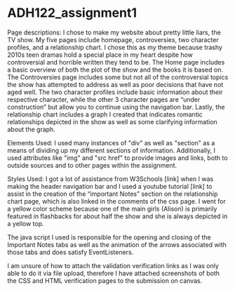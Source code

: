 # ADH122_assignment1


Page descriptions:
I chose to make my website about pretty little liars, the TV show. My five pages include homepage, controversies, two character profiles, and a relationship chart. I chose this as my theme because trashy 2010s teen dramas hold a special place in my heart despite how controversial and horrible written they tend to be.
The Home page includes a basic overview of both the plot of the show and the books it is based on. The Controversies page includes some but not all of the controversial topics the show has attempted to address as well as poor decisions that have not aged well. The two character profiles include basic information about their respective character, while the other 3 character pages are “under construction” but allow you to continue using the navigation bar. Lastly, the relationship chart includes a graph I created that indicates romantic relationships depicted in the show as well as some clarifying information about the graph.

Elements Used:
	I used many instances of "div" as well as "section" as a means of dividing up my different sections of information. Additionally, I used attributes like "img" and "src href" to provide images and links, both to outside sources and to other pages within the assignment.
  
Styles Used:
	I got a lot of assistance from W3Schools [link] when I was making the header navigation bar and I used a youtube tutorial [link] to assist in the creation of the “important Notes” section on the relationship chart page, which is also linked in the comments of the css page. I went for a yellow color scheme because one of the main girls (Alison) is primarily featured in flashbacks for about half the show and she is always depicted in a yellow top.

The java script I used is responsible for the opening and closing of the Important Notes tabs as well as the animation of the arrows associated with those tabs and does satisfy EventListeners.

I am unsure of how to attach the validation verification links as I was only able to do it via file upload, therefore I have attached screenshots of both the CSS and HTML verification pages to the submission on canvas.

